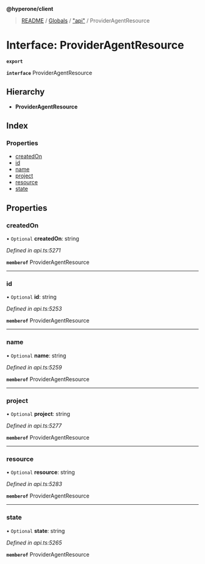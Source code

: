 **@hyperone/client**

> [README](../README.md) / [Globals](../globals.md) / ["api"](../modules/_api_.md) / ProviderAgentResource

# Interface: ProviderAgentResource

**`export`** 

**`interface`** ProviderAgentResource

## Hierarchy

* **ProviderAgentResource**

## Index

### Properties

* [createdOn](_api_.provideragentresource.md#createdon)
* [id](_api_.provideragentresource.md#id)
* [name](_api_.provideragentresource.md#name)
* [project](_api_.provideragentresource.md#project)
* [resource](_api_.provideragentresource.md#resource)
* [state](_api_.provideragentresource.md#state)

## Properties

### createdOn

• `Optional` **createdOn**: string

*Defined in api.ts:5271*

**`memberof`** ProviderAgentResource

___

### id

• `Optional` **id**: string

*Defined in api.ts:5253*

**`memberof`** ProviderAgentResource

___

### name

• `Optional` **name**: string

*Defined in api.ts:5259*

**`memberof`** ProviderAgentResource

___

### project

• `Optional` **project**: string

*Defined in api.ts:5277*

**`memberof`** ProviderAgentResource

___

### resource

• `Optional` **resource**: string

*Defined in api.ts:5283*

**`memberof`** ProviderAgentResource

___

### state

• `Optional` **state**: string

*Defined in api.ts:5265*

**`memberof`** ProviderAgentResource
